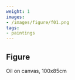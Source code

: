 ```yaml
---
weight: 1
images:
- /images/figure/f01.png
tags:
- paintings
---
```


## Figure

Oil on canvas, 100x85cm
